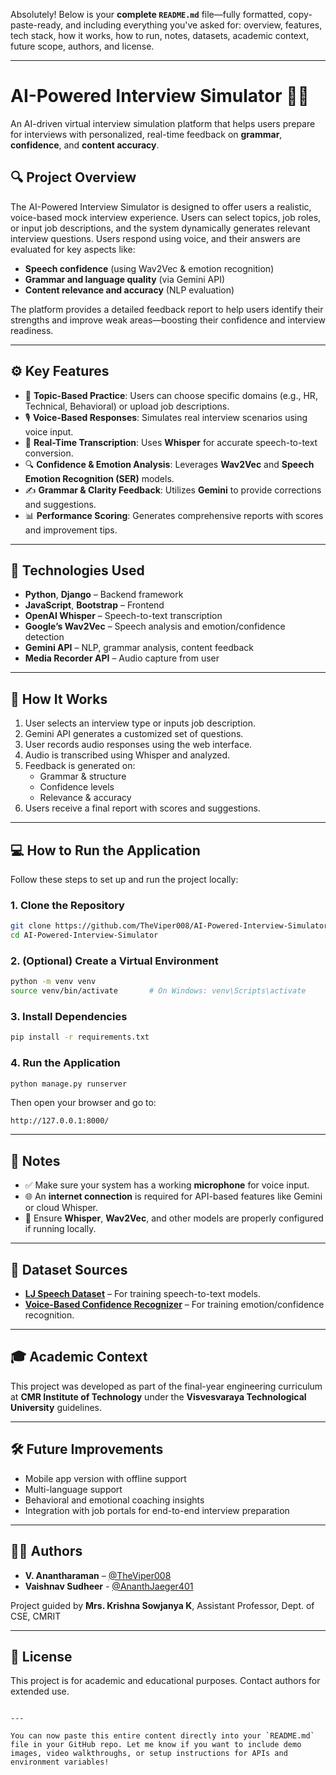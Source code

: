 Absolutely! Below is your **complete `README.md`** file—fully formatted, copy-paste-ready, and including everything you've asked for: overview, features, tech stack, how it works, how to run, notes, datasets, academic context, future scope, authors, and license.

---

# AI-Powered Interview Simulator 🎤🤖

An AI-driven virtual interview simulation platform that helps users prepare for interviews with personalized, real-time feedback on **grammar**, **confidence**, and **content accuracy**.

## 🔍 Project Overview

The AI-Powered Interview Simulator is designed to offer users a realistic, voice-based mock interview experience. Users can select topics, job roles, or input job descriptions, and the system dynamically generates relevant interview questions. Users respond using voice, and their answers are evaluated for key aspects like:

- **Speech confidence** (using Wav2Vec & emotion recognition)
- **Grammar and language quality** (via Gemini API)
- **Content relevance and accuracy** (NLP evaluation)

The platform provides a detailed feedback report to help users identify their strengths and improve weak areas—boosting their confidence and interview readiness.

---

## ⚙️ Key Features

- 🎯 **Topic-Based Practice**: Users can choose specific domains (e.g., HR, Technical, Behavioral) or upload job descriptions.
- 🎙️ **Voice-Based Responses**: Simulates real interview scenarios using voice input.
- 📝 **Real-Time Transcription**: Uses **Whisper** for accurate speech-to-text conversion.
- 🔍 **Confidence & Emotion Analysis**: Leverages **Wav2Vec** and **Speech Emotion Recognition (SER)** models.
- ✍️ **Grammar & Clarity Feedback**: Utilizes **Gemini** to provide corrections and suggestions.
- 📊 **Performance Scoring**: Generates comprehensive reports with scores and improvement tips.

---

## 🧠 Technologies Used

- **Python**, **Django** – Backend framework
- **JavaScript**, **Bootstrap** – Frontend
- **OpenAI Whisper** – Speech-to-text transcription
- **Google’s Wav2Vec** – Speech analysis and emotion/confidence detection
- **Gemini API** – NLP, grammar analysis, content feedback
- **Media Recorder API** – Audio capture from user

---

## 🚀 How It Works

1. User selects an interview type or inputs job description.
2. Gemini API generates a customized set of questions.
3. User records audio responses using the web interface.
4. Audio is transcribed using Whisper and analyzed.
5. Feedback is generated on:
   - Grammar & structure
   - Confidence levels
   - Relevance & accuracy
6. Users receive a final report with scores and suggestions.

---

## 💻 How to Run the Application

Follow these steps to set up and run the project locally:

### 1. Clone the Repository

```bash
git clone https://github.com/TheViper008/AI-Powered-Interview-Simulator.git
cd AI-Powered-Interview-Simulator
```

### 2. (Optional) Create a Virtual Environment

```bash
python -m venv venv
source venv/bin/activate       # On Windows: venv\Scripts\activate
```

### 3. Install Dependencies

```bash
pip install -r requirements.txt
```

### 4. Run the Application

```bash
python manage.py runserver
```

Then open your browser and go to:

```
http://127.0.0.1:8000/
```

---

## 📌 Notes

* ✅ Make sure your system has a working **microphone** for voice input.
* 🌐 An **internet connection** is required for API-based features like Gemini or cloud Whisper.
* 🧠 Ensure **Whisper**, **Wav2Vec**, and other models are properly configured if running locally.

---

## 📂 Dataset Sources

* **[LJ Speech Dataset](https://www.kaggle.com/datasets/mathurinache/the-lj-speech-dataset)** – For training speech-to-text models.
* **[Voice-Based Confidence Recognizer](https://www.kaggle.com/datasets/swarupakulkarni/voice-based-confidence-recognizer)** – For training emotion/confidence recognition.

---

## 🎓 Academic Context

This project was developed as part of the final-year engineering curriculum at **CMR Institute of Technology** under the **Visvesvaraya Technological University** guidelines.

---

## 🛠️ Future Improvements

* Mobile app version with offline support
* Multi-language support
* Behavioral and emotional coaching insights
* Integration with job portals for end-to-end interview preparation

---

## 🧑‍💻 Authors

* **V. Anantharaman** – [@TheViper008](https://github.com/TheViper008)
* **Vaishnav Sudheer** - [@AnanthJaeger401](https://github.com/AnanthJaeger401)

Project guided by **Mrs. Krishna Sowjanya K**, Assistant Professor, Dept. of CSE, CMRIT

---

## 📄 License

This project is for academic and educational purposes. Contact authors for extended use.

```

---

You can now paste this entire content directly into your `README.md` file in your GitHub repo. Let me know if you want to include demo images, video walkthroughs, or setup instructions for APIs and environment variables!
```
